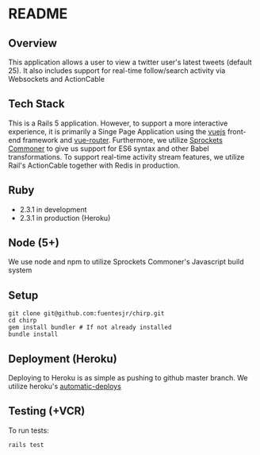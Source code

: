 # README


## Overview
This application allows a user to view a twitter user's latest tweets (default 25). It also includes support for real-time follow/search activity via Websockets and ActionCable


## Tech Stack
This is a Rails 5 application. However, to support a more interactive experience, it is primarily a Singe Page Application using the [vuejs](https://vuejs.org/) front-end framework and [vue-router](https://github.com/vuejs/vue-router). Furthermore, we utilize [Sprockets Commoner](https://github.com/Shopify/sprockets-commoner) to give us support for ES6 syntax and other Babel transformations. To support real-time activity stream features, we utilize Rail's ActionCable together with Redis in production.


## Ruby
* 2.3.1 in development
* 2.3.1 in production (Heroku)

## Node (5+)
We use node and npm to utilize Sprockets Commoner's Javascript build system

## Setup
```
git clone git@github.com:fuentesjr/chirp.git
cd chirp
gem install bundler # If not already installed
bundle install
```


## Deployment (Heroku)
Deploying to Heroku is as simple as pushing to github master branch. We utilize heroku's [automatic-deploys](https://devcenter.heroku.com/articles/github-integration#automatic-deploys)


## Testing (+VCR)
To run tests: 
```
rails test
```
